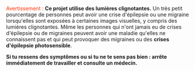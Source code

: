 <span style="color: #ff3103">Avertissement :</span> **Ce projet utilise des lumières clignotantes.** Un très petit pourcentage de personnes peut avoir une crise d'épilepsie ou une migraine lorsqu'elles sont exposées à certaines images visuelles, y compris des lumières clignotantes. Même les personnes qui n'ont jamais eu de crises d'épilepsie ou de migraines peuvent avoir une maladie qu'elles ne connaissent pas et qui peut provoquer des migraines ou des **crises d'épilepsie photosensible**.

**Si tu ressens des symptômes ou si tu ne te sens pas bien : arrête immédiatement de travailler et consulte un médecin.**

